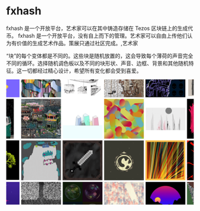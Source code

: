 # fxhash

fxhash 是一个开放平台，艺术家可以在其中铸造存储在 Tezos 区块链上的生成代币。 fxhash 是一个开放平台，没有自上而下的管理。艺术家可以自由上传他们认为有价值的生成艺术作品。策展只通过社区完成。,艺术家

“块”的每个变体都是不同的。这些块是随机放置的，这会导致每个薄荷的声音完全不同的循环。选择随机调色板以及不同的块形状、声音、边框、背景和其他随机特征。这一切都经过精心设计，希望所有变化都会受到喜爱。

![fxhash-dapp-marketplaces-tezos-image2_5ef9041fa8b8d528d9bca31c20e70e3f](fxhash-dapp-marketplaces-tezos-image2_5ef9041fa8b8d528d9bca31c20e70e3f.png)

